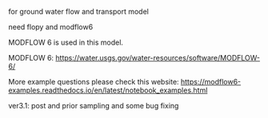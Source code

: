 
for ground water flow and transport model

need flopy and modflow6

MODFLOW 6 is used in this model. 
        
MODFLOW 6:
        https://water.usgs.gov/water-resources/software/MODFLOW-6/
        
More example questions please check this website:
        https://modflow6-examples.readthedocs.io/en/latest/notebook_examples.html


ver3.1: post and prior sampling and some bug fixing
